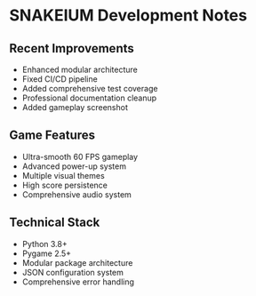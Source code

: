 # SNAKEIUM Development Notes

## Recent Improvements
- Enhanced modular architecture
- Fixed CI/CD pipeline  
- Added comprehensive test coverage
- Professional documentation cleanup
- Added gameplay screenshot

## Game Features
- Ultra-smooth 60 FPS gameplay
- Advanced power-up system
- Multiple visual themes
- High score persistence
- Comprehensive audio system

## Technical Stack
- Python 3.8+
- Pygame 2.5+
- Modular package architecture
- JSON configuration system
- Comprehensive error handling

